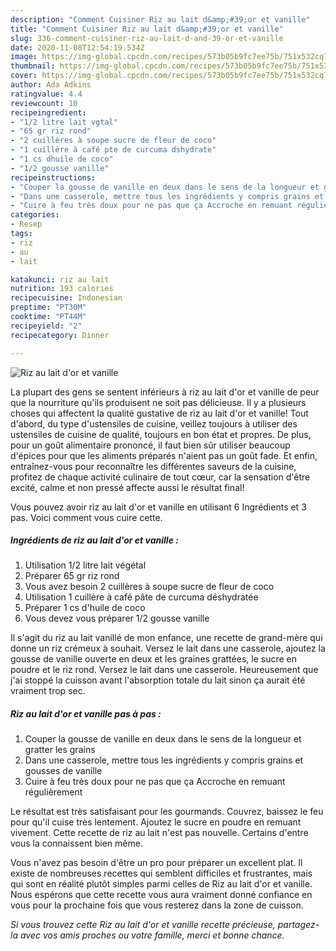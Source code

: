 ```yaml
---
description: "Comment Cuisiner Riz au lait d&amp;#39;or et vanille"
title: "Comment Cuisiner Riz au lait d&amp;#39;or et vanille"
slug: 336-comment-cuisiner-riz-au-lait-d-and-39-or-et-vanille
date: 2020-11-08T12:54:19.534Z
image: https://img-global.cpcdn.com/recipes/573b05b9fc7ee75b/751x532cq70/riz-au-lait-dor-et-vanille-photo-principale-de-la-recette.jpg
thumbnail: https://img-global.cpcdn.com/recipes/573b05b9fc7ee75b/751x532cq70/riz-au-lait-dor-et-vanille-photo-principale-de-la-recette.jpg
cover: https://img-global.cpcdn.com/recipes/573b05b9fc7ee75b/751x532cq70/riz-au-lait-dor-et-vanille-photo-principale-de-la-recette.jpg
author: Ada Adkins
ratingvalue: 4.4
reviewcount: 10
recipeingredient:
- "1/2 litre lait vgtal"
- "65 gr riz rond"
- "2 cuillères à soupe sucre de fleur de coco"
- "1 cuillère à café pte de curcuma dshydrate"
- "1 cs dhuile de coco"
- "1/2 gousse vanille"
recipeinstructions:
- "Couper la gousse de vanille en deux dans le sens de la longueur et gratter les grains"
- "Dans une casserole, mettre tous les ingrédients y compris grains et gousses de vanille"
- "Cuire à feu très doux pour ne pas que ça Accroche en remuant régulièrement"
categories:
- Resep
tags:
- riz
- au
- lait

katakunci: riz au lait 
nutrition: 193 calories
recipecuisine: Indonesian
preptime: "PT30M"
cooktime: "PT44M"
recipeyield: "2"
recipecategory: Dinner

---
```



![Riz au lait d&#39;or et vanille](https://img-global.cpcdn.com/recipes/573b05b9fc7ee75b/751x532cq70/riz-au-lait-dor-et-vanille-photo-principale-de-la-recette.jpg)

La plupart des gens se sentent inférieurs à riz au lait d&#39;or et vanille de peur que la nourriture qu'ils produisent ne soit pas délicieuse. Il y a plusieurs choses qui affectent la qualité gustative de riz au lait d&#39;or et vanille! Tout d'abord, du type d'ustensiles de cuisine, veillez toujours à utiliser des ustensiles de cuisine de qualité, toujours en bon état et propres. De plus, pour un goût alimentaire prononcé, il faut bien sûr utiliser beaucoup d'épices pour que les aliments préparés n'aient pas un goût fade. Et enfin, entraînez-vous pour reconnaître les différentes saveurs de la cuisine, profitez de chaque activité culinaire de tout cœur, car la sensation d'être excité, calme et non pressé affecte aussi le résultat final!

<!--inarticleads1-->

Vous pouvez avoir riz au lait d&#39;or et vanille en utilisant 6 Ingrédients et 3 pas. Voici comment vous cuire cette.

##### Ingrédients de riz au lait d&#39;or et vanille :

1. Utilisation 1/2 litre lait végétal
1. Préparer 65 gr riz rond
1. Vous avez besoin 2 cuillères à soupe sucre de fleur de coco
1. Utilisation 1 cuillère à café pâte de curcuma déshydratée
1. Préparer 1 cs d&#39;huile de coco
1. Vous devez vous préparer 1/2 gousse vanille


Il s&#39;agit du riz au lait vanillé de mon enfance, une recette de grand-mère qui donne un riz crémeux à souhait. Versez le lait dans une casserole, ajoutez la gousse de vanille ouverte en deux et les graines grattées, le sucre en poudre et le riz rond. Versez le lait dans une casserole. Heureusement que j&#39;ai stoppé la cuisson avant l&#39;absorption totale du lait sinon ça aurait été vraiment trop sec. 

<!--inarticleads2-->

##### Riz au lait d&#39;or et vanille pas à pas :

1. Couper la gousse de vanille en deux dans le sens de la longueur et gratter les grains
1. Dans une casserole, mettre tous les ingrédients y compris grains et gousses de vanille
1. Cuire à feu très doux pour ne pas que ça Accroche en remuant régulièrement


Le résultat est très satisfaisant pour les gourmands. Couvrez, baissez le feu pour qu&#39;il cuise très lentement. Ajoutez le sucre en poudre en remuant vivement. Cette recette de riz au lait n&#39;est pas nouvelle. Certains d&#39;entre vous la connaissent bien même. 

<!--inarticleads1-->

<p>
Vous n'avez pas besoin d'être un pro pour préparer un excellent plat. Il existe de nombreuses recettes qui semblent difficiles et frustrantes, mais qui sont en réalité plutôt simples parmi celles de Riz au lait d&#39;or et vanille. Nous espérons que cette recette vous aura vraiment donné confiance en vous pour la prochaine fois que vous resterez dans la zone de cuisson.
</p>

<p>
<i>Si vous trouvez cette Riz au lait d&#39;or et vanille recette précieuse, partagez-la avec vos amis proches ou votre famille, merci et bonne chance.</i>
</p>
